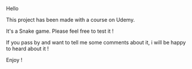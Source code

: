 Hello

This project has been made with a course on Udemy.

It's a Snake game. Please feel free to test it !

If you pass by and want to tell me some comments about it, i will be happy to heard about it !

Enjoy ! 